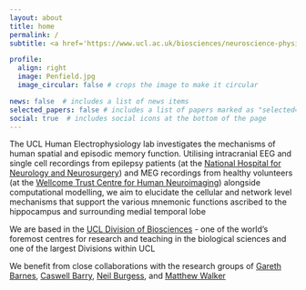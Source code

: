```yaml
---
layout: about
title: home
permalink: /
subtitle: <a href='https://www.ucl.ac.uk/biosciences/neuroscience-physiology-and-pharmacology'>UCL Department of Neuroscience, Physiology and Pharmacology</a>

profile:
  align: right
  image: Penfield.jpg
  image_circular: false # crops the image to make it circular

news: false  # includes a list of news items
selected_papers: false # includes a list of papers marked as "selected={true}"
social: true  # includes social icons at the bottom of the page
---
```


The UCL Human Electrophysiology lab investigates the mechanisms of human spatial and episodic memory function. Utilising intracranial EEG and single cell recordings from epilepsy patients (at the [National Hospital for Neurology and Neurosurgery](https://www.uclh.nhs.uk/our-services/our-hospitals/national-hospital-neurology-and-neurosurgery)) and MEG recordings from healthy volunteers (at the [Wellcome Trust Centre for Human Neuroimaging](https://www.fil.ion.ucl.ac.uk/)) alongside computational modelling, we aim to elucidate the cellular and network level mechanisms that support the various mnemonic functions ascribed to the hippocampus and surrounding medial temporal lobe  
  
  
We are based in the [UCL Division of Biosciences](https://www.ucl.ac.uk/biosciences/ucl-biosciences) - one of the world’s foremost centres for research and teaching in the biological sciences and one of the largest Divisions within UCL  
  
  
We benefit from close collaborations with the research groups of [Gareth Barnes](https://www.fil.ion.ucl.ac.uk/team/meg-team/), [Caswell Barry](https://barry-lab.com/), [Neil Burgess](https://www.ucl.ac.uk/icn/research/research-groups/space-memory), and [Matthew Walker](https://www.ucl.ac.uk/ion/people/professor-matthew-walker)
